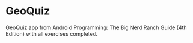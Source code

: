 # GeoQuiz
GeoQuiz app from Android Programming: The Big Nerd Ranch Guide (4th Edition) with all exercises completed.
